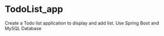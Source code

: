 # TodoList_app
Create a Todo list application to display and add list.
Use Spring Boot and MySQL Database